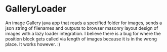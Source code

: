 # GalleryLoader
An image Gallery java app that reads a specified folder for images, sends a json string of filenames and outputs to browser  masonry layout design of images with a lazy loader integration. I believe there is a bug for where the position block gets called via length of images because it is in the wrong place. It works however. :)
